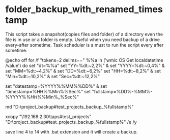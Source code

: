 # folder_backup_with_renamed_timestamp
This script takes a snapshot(copies files and folder) of a directory even the file is in use or a folder is empty. Useful when you need backup of a drive every-after sometime. Task scheduler is a must to run the script every after sometime.  

@echo off
for /f "tokens=2 delims==" %%a in ('wmic OS Get localdatetime /value') do set "dt=%%a"
set "YY=%dt:~2,2%" & set "YYYY=%dt:~0,4%" & set "MM=%dt:~4,2%" & set "DD=%dt:~6,2%"
set "HH=%dt:~8,2%" & set "Min=%dt:~10,2%" & set "Sec=%dt:~12,2%"

set "datestamp=%YYYY%%MM%%DD%" & set "timestamp=%HH%%Min%%Sec%"
set "fullstamp=%DD%-%MM%-%YYYY%_%HH%_%Min%_%Sec%"

md "D:\project_backup\#test_projects_backup_%fullstamp%"

xcopy "\\192.168.2.30\taps\#test_projects" "D:\project_backup\#test_projects_backup_%fullstamp%" /e  /y

save line 4 to 14 with .bat extension and it will create a backup.

